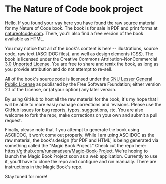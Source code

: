 # The Nature of Code book project

Hello.  If you found your way here you have found the raw source material for my Nature of Code book.  The book is for sale in PDF and print forms at [natureofcode.com](http://www.natureofcode.com). There, you'll also find a free version of the book available as HTML.  

You may notice that all of the book's content is here -- illustrations, source code, raw text (ASCIIDOC files), and well as design elements (CSS).  The book is licensed under the [Creative Commons Attribution-NonCommercial 3.0 Unported License](http://creativecommons.org/licenses/by-nc/3.0/).  You are free to share and remix the book, as long as you provide attribution and do not attempt to re-sell.

All of the book's source code is licensed under the [GNU Lesser General Public License](http://creativecommons.org/licenses/LGPL/2.1/) as published by the Free Software Foundation; either version 2.1 of the License, or (at your option) any later version.

By using GitHub to host all the raw material for the book, it's my hope that I will be able to more easily manage corrections and revisions.  Please use the GitHub issues for bug reports, typos, suggestions, etc.  You are also welcome to fork the repo, make corrections on your own and submit a pull request.

Finally, please note that if you attempt to generate the book using ASCIIDOC, it won't come out properly.  While I am using ASCIIDOC as the raw material, the book's design (for PDF and HTML) is being generated via something called the "Magic Book Project."  Check out the repo here: https://github.com/runemadsen/Magic-Book-Project.  We're hoping to launch the Magic Book Project soon as a web application.  Currently to use it, you'll have to clone the repo and configure and run manually. There are instructions in the Magic Book's repo.

Stay tuned for more!
